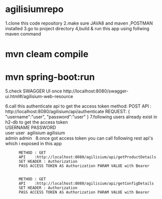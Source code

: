 # agilisiumrepo

1.clone this code repository 
2.make sure JAVA8  and maven ,POSTMAN installed
3.go to project directory
4,build & run this app using follwing maven command 
 # mvn cleam compile
 # mvn spring-boot:run
 
5.check SWAGGER UI once  http://localhost:8080/swagger-ui.html#/agilisium-web-resource

6.call this authenticate api to get the access token
     method: POST
     API : http://localhost:8080/agilisium/api/authenticate
     REQUEST:
        {
	            "username":"user",
            	"password":"user"
        }
7.following users already exist in h2-db  to get the access token  
 USERNAME PASSWORD  
 user       user
 agilisium  agilisium    
 admin       admin
 
8.once  got access token you can call following rest api's which i exposed in this app
          
          METHOD : GET
          API    :http://localhost:8080/agilisium/api/getProductDetails
          SET HEADER : Authorization
          PASS ACCESS TOKEN AS Authorization PARAM VALUE with Bearer  
          
          
          METHOD : GET
          API    :http://localhost:8080/agilisium/api/getConfigDetails
          SET HEADER : Authorization
          PASS ACCESS TOKEN AS Authorization PARAM VALUE with Bearer
          
          
  
          
